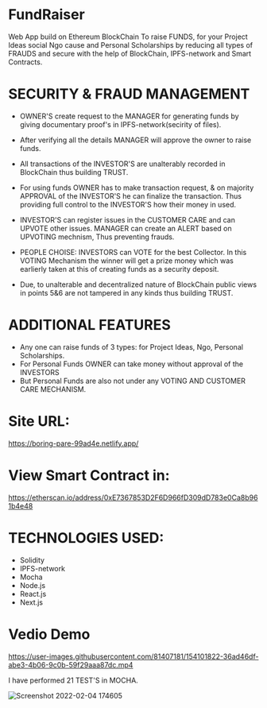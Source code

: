 # FundRaiser

Web App build on Ethereum BlockChain To raise FUNDS, for your Project Ideas
social Ngo cause and Personal Scholarships by reducing all types of FRAUDS
and secure with the help of BlockChain, IPFS-network and Smart Contracts.

# SECURITY & FRAUD MANAGEMENT

- OWNER'S create request to the MANAGER for generating funds
by giving documentary proof's in IPFS-network(secirity of files).

- After verifying all the details MANAGER will approve the owner
to raise funds.

- All transactions of the INVESTOR'S are unalterably recorded 
in BlockChain thus building TRUST.

- For using funds OWNER has to make transaction request,
& on majority APPROVAL of the INVESTOR'S he can finalize the transaction.
Thus providing full control to the INVESTOR'S how their money in used.

- INVESTOR'S can register issues in the CUSTOMER CARE and can UPVOTE 
other issues. MANAGER can create an ALERT based on UPVOTING mechnism,
Thus preventing frauds.

- PEOPLE CHOISE: INVESTORS can VOTE for the best Collector.
In this VOTING Mechanism the winner will get a prize money which
was earlierly taken at this of creating funds as a security deposit.

- Due, to unalterable and decentralized nature of BlockChain public views
in points 5&6 are not tampered in any kinds thus building TRUST.

# ADDITIONAL FEATURES

- Any one can raise funds of 3 types: for Project Ideas, Ngo, Personal Scholarships.
- For Personal Funds OWNER can take money without approval of the INVESTORS
- But Personal Funds are also not under any VOTING AND CUSTOMER CARE MECHANISM.

# Site URL:
https://boring-pare-99ad4e.netlify.app/
# View Smart Contract in:
https://etherscan.io/address/0xE7367853D2F6D966fD309dD783e0Ca8b961b4e48


# TECHNOLOGIES USED:
- Solidity
- IPFS-network
- Mocha
- Node.js
- React.js
- Next.js

# Vedio Demo

https://user-images.githubusercontent.com/81407181/154101822-36ad46df-abe3-4b06-9c0b-59f29aaa87dc.mp4

I have performed 21 TEST'S in MOCHA.

![Screenshot 2022-02-04 174605](https://user-images.githubusercontent.com/81407181/152528033-cc83a751-a7f5-45bb-91b5-88978f0c49e8.jpg)
